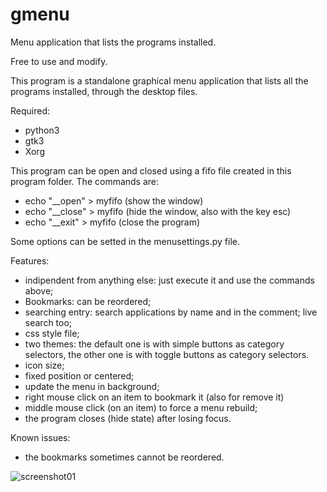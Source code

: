 # gmenu
Menu application that lists the programs installed.

Free to use and modify.

This program is a standalone graphical menu application
that lists all the programs installed, through the desktop files.

Required:
- python3
- gtk3
- Xorg

This program can be open and closed using a fifo file created
in this program folder.
The commands are:
- echo "__open" > myfifo (show the window)
- echo "__close" > myfifo (hide the window, also with the key esc)
- echo "__exit" > myfifo (close the program)

Some options can be setted in the menusettings.py file.

Features:
- indipendent from anything else: just execute it and use the commands above;
- Bookmarks: can be reordered;
- searching entry: search applications by name and in the comment;
                   live search too;
- css style file; 
- two themes: the default one is with simple buttons as category selectors,
              the other one is with toggle buttons as category selectors.
- icon size;
- fixed position or centered;
- update the menu in background;
- right mouse click on an item to bookmark it (also for remove it)
- middle mouse click (on an item) to force a menu rebuild;
- the program closes (hide state) after losing focus.

Known issues:
- the bookmarks sometimes cannot be reordered.

![screenshot01](https://github.com/user-attachments/assets/17eac673-c39e-4550-b3b2-2a6c4054c4cd)

